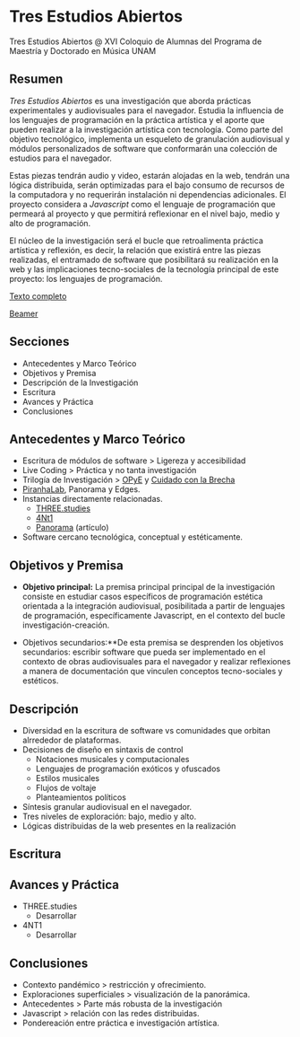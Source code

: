 
# Tres Estudios Abiertos 

Tres Estudios Abiertos @ XVI Coloquio de Alumnas del Programa de Maestría y Doctorado en Música UNAM

## Resumen

*Tres Estudios Abiertos* es una investigación que aborda prácticas experimentales y audiovisuales para el navegador. Estudia la influencia de los lenguajes de programación en la práctica artística y el aporte que pueden realizar a la investigación artística con tecnología. Como parte del objetivo tecnológico, implementa un esqueleto de granulación audiovisual y módulos personalizados de software que conformarán una colección de estudios para el navegador. 

Estas piezas tendrán audio y video, estarán alojadas en la web, tendrán una lógica distribuida, serán optimizadas para el bajo consumo de recursos de la computadora y no requerirán instalación ni dependencias adicionales. El proyecto considera a *Javascript* como el lenguaje de programación que permeará al proyecto y que permitirá reflexionar en el nivel bajo, medio y alto de programación.

El núcleo de la investigación será el bucle que retroalimenta práctica artística y reflexión, es decir, la relación que existirá entre las piezas realizadas, el entramado de software que posibilitará su realización en la web y las implicaciones tecno-sociales de la tecnología principal de este proyecto: los lenguajes de programación. 

[Texto completo](https://github.com/EmilioOcelotl/tres-estudios-abiertos/blob/main/coloquioPMDM21/textoCompleto/textoCompleto.pdf)

[Beamer](https://github.com/EmilioOcelotl/tres-estudios-abiertos/blob/main/coloquioPMDM21/beamer/coloquio21beamer.pdf)

## Secciones 

- Antecedentes y Marco Teórico
- Objetivos y Premisa
- Descripción de la Investigación
- Escritura 
- Avances y Práctica
- Conclusiones

## Antecedentes y Marco Teórico

- Escritura de módulos de software > Ligereza y accesibilidad
- Live Coding > Práctica y no tanta investigación 
- Trilogía de Investigación > [OPyE](http://132.248.9.195/ptd2015/diciembre/0739159/Index.html) y [Cuidado con la Brecha](http://132.248.9.195/ptd2019/junio/0790154/Index.html)
- [PiranhaLab](https://piranhalab.github.io/), Panorama y Edges.
- Instancias directamente relacionadas.
  - [THREE.studies](https://github.com/EmilioOcelotl/THREE.studies)
  - [4Nt1](https://github.com/EmilioOcelotl/anti)
  - [Panorama](https://github.com/piranhalab/panorama) (artículo)
- Software cercano tecnológica, conceptual y estéticamente. 

## Objetivos y Premisa 

- **Objetivo principal:** La premisa principal principal de la investigación consiste en estudiar casos específicos de programación estética orientada a la integración audiovisual, posibilitada a partir de lenguajes de programación, específicamente Javascript, en el contexto del bucle investigación-creación. 
 
- Objetivos secundarios:**De esta premisa se desprenden los objetivos secundarios: escribir software que pueda ser implementado en el contexto de obras audiovisuales para el navegador y realizar reflexiones a manera de documentación que vinculen conceptos tecno-sociales y estéticos. 

## Descripción

- Diversidad en la escritura de software vs comunidades que orbitan alrrededor de plataformas.
- Decisiones de diseño en sintaxis de control
  - Notaciones musicales y computacionales
  - Lenguajes de programación exóticos y ofuscados
  - Estilos musicales
  - Flujos de voltaje
  - Planteamientos políticos
- Síntesis granular audiovisual en el navegador.
- Tres niveles de exploración: bajo, medio y alto.
- Lógicas distribuidas de la web presentes en la realización

## Escritura

## Avances y Práctica

- THREE.studies
  - Desarrollar
- 4NT1
  - Desarrollar
  
## Conclusiones 

- Contexto pandémico > restricción y ofrecimiento.
- Exploraciones superficiales > visualización de la panorámica.
- Antecedentes > Parte más robusta de la investigación 
- Javascript > relación con las redes distribuidas.
- Pondereación entre práctica e investigación artística. 
